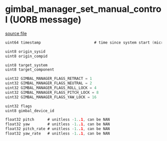 # gimbal_manager_set_manual_control (UORB message)



[source file](https://github.com/PX4/PX4-Autopilot/blob/master/msg/gimbal_manager_set_manual_control.msg)

```c
uint64 timestamp                        # time since system start (microseconds)

uint8 origin_sysid
uint8 origin_compid

uint8 target_system
uint8 target_component

uint32 GIMBAL_MANAGER_FLAGS_RETRACT = 1
uint32 GIMBAL_MANAGER_FLAGS_NEUTRAL = 2
uint32 GIMBAL_MANAGER_FLAGS_ROLL_LOCK = 4
uint32 GIMBAL_MANAGER_FLAGS_PITCH_LOCK = 8
uint32 GIMBAL_MANAGER_FLAGS_YAW_LOCK = 16

uint32 flags
uint8 gimbal_device_id

float32 pitch      # unitless -1..1, can be NAN
float32 yaw        # unitless -1..1, can be NAN
float32 pitch_rate # unitless -1..1, can be NAN
float32 yaw_rate   # unitless -1..1, can be NAN

```
